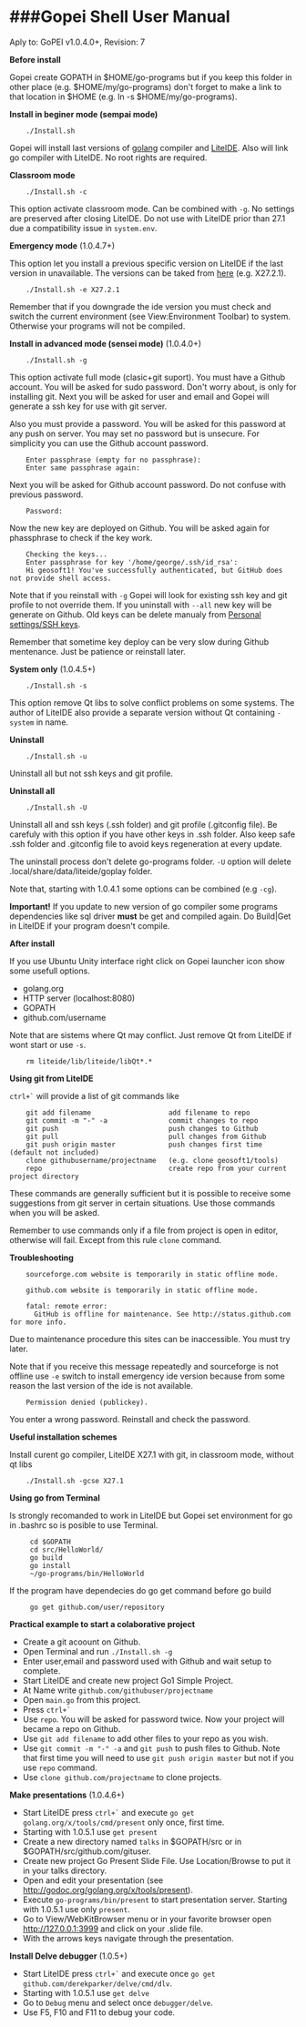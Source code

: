 ###Gopei Shell User Manual
====
Aply to: GoPEI v1.0.4.0+, Revision: 7

**Before install**

Gopei create GOPATH in $HOME/go-programs but if you keep this folder in other place (e.g. $HOME/my/go-programs) don't forget to make a link to that location in $HOME (e.g. ln -s $HOME/my/go-programs).

**Install in beginer mode (sempai mode)**

        ./Install.sh

Gopei will install last versions of [golang](http://golang.org) compiler and [LiteIDE](https://github.com/visualfc/liteide). Also will link go compiler with  LiteIDE. No root rights are required.

**Classroom mode**

        ./Install.sh -c

This option activate classroom mode. Can be combined with `` -g ``. No settings are preserved after closing LiteIDE. Do not use with LiteIDE prior than 27.1 due a compatibility issue in `` system.env ``.

**Emergency mode** (1.0.4.7+)

This option let you install a previous specific version on LiteIDE if the last version in unavailable. The versions can be taked from [here](http://sourceforge.net/projects/liteide/files/) (e.g. X27.2.1).

        ./Install.sh -e X27.2.1

Remember that if you downgrade the ide version you must check and switch the current environment (see View:Environment Toolbar) to system. Otherwise your programs will not be compiled.

**Install in advanced mode (sensei mode)** (1.0.4.0+)

        ./Install.sh -g

This option activate full mode (clasic+git suport). You must have a Github account.
You will be asked for sudo password. Don't worry about, is only for installing git.
Next you will be asked for user and email and Gopei will generate a ssh key for use with git server.

Also you must provide a password. You will be asked for this password at any push on server. You may set no password but is unsecure. For simplicity you can use the Github account password.

        Enter passphrase (empty for no passphrase): 
        Enter same passphrase again: 

Next you will be asked for Github account password. Do not confuse with previous password.

        Password:

Now the new key are deployed on Github. You will be asked again for phassphrase to check if the key work.

        Checking the keys...
        Enter passphrase for key '/home/george/.ssh/id_rsa': 
        Hi geosoft1! You've successfully authenticated, but GitHub does not provide shell access.

Note that if you reinstall with `` -g `` Gopei will look for existing ssh key and git profile to not override them.
If you uninstall with `` --all `` new key will be generate on Github. Old keys can be delete manualy from  [Personal settings/SSH keys](https://github.com/settings/ssh).

Remember that sometime key deploy can be very slow during Github mentenance. Just be patience or reinstall later.

**System only** (1.0.4.5+)

        ./Install.sh -s

This option remove Qt libs to solve conflict problems on some systems. The author of LiteIDE also provide a separate version without Qt containing `` -system `` in name.

**Uninstall**

        ./Install.sh -u

Uninstall all but not ssh keys and git profile.

**Uninstall all**

        ./Install.sh -U

Uninstall all and ssh keys (.ssh folder) and git profile (.gitconfig file). Be carefuly with this option if you have other keys in .ssh folder. Also keep safe .ssh folder and .gitconfig file to avoid keys regeneration at every update.

The uninstall process don't delete go-programs folder. `` -U `` option will delete .local/share/data/liteide/goplay folder.

Note that, starting with 1.0.4.1 some options can be combined (e.g `` -cg ``).

**Important!** If you update to new version of go compiler some programs dependencies like sql driver **must** be get and compiled again. Do Build|Get in LiteIDE if your program doesn't compile.

**After install**

If you use Ubuntu Unity interface right click on Gopei launcher icon show some usefull options.

* golang.org
* HTTP server (localhost:8080)
* GOPATH
* github.com/username

Note that are sistems where Qt may conflict. Just remove Qt from LiteIDE if wont start or use `` -s ``.

        rm liteide/lib/liteide/libQt*.*

**Using git from LiteIDE**

`` ctrl+` `` will provide a list of git commands like

        git add filename                   add filename to repo
        git commit -m "-" -a               commit changes to repo
        git push                           push changes to Github
        git pull                           pull changes from Github
        git push origin master             push changes first time (default not included)
        clone githubusername/projectname   (e.g. clone geosoft1/tools)
        repo                               create repo from your current project directory

These commands are generally sufficient but it is possible to receive some suggestions from git server in certain situations. Use those commands when you will be asked.

Remember to use commands only if a file from project is open in editor, otherwise will fail. Except from this rule `` clone `` command.

**Troubleshooting**

        sourceforge.com website is temporarily in static offline mode.

        github.com website is temporarily in static offline mode.

        fatal: remote error: 
          GitHub is offline for maintenance. See http://status.github.com for more info.

Due to maintenance procedure this sites can be inaccessible. You must try later.

Note that if you receive this message repeatedly and sourceforge is not offline use `` -e `` switch to install emergency ide version because from some reason the last version of the ide is not available.

        Permission denied (publickey).

You enter a wrong password. Reinstall and check the password.

**Useful installation schemes**

Install curent go compiler, LiteIDE X27.1 with git, in classroom mode, without qt libs

        ./Install.sh -gcse X27.1

**Using go from Terminal**

Is strongly recomanded to work in LiteIDE but Gopei set environment for go in .bashrc so is posible to use Terminal.

         cd $GOPATH
         cd src/HelloWorld/
         go build
         go install
         ~/go-programs/bin/HelloWorld

If the program have dependecies do go get command before go build

         go get github.com/user/repository

**Practical example to start a colaborative project**

* Create a git acoount on Github.
* Open Terminal and run `` ./Install.sh -g ``
* Enter user,email and password used with Github and wait setup to complete.
* Start LiteIDE and create new project Go1 Simple Project.
* At Name write `` github.com/githubuser/projectname ``
* Open `` main.go `` from this project.
* Press `` ctrl+` ``
* Use `` repo ``. You will be asked for password twice. Now your project will became a repo on Github.
* Use `` git add filename `` to add other files to your repo as you wish.
* Use `` git commit -m "-" -a `` and `` git push `` to push files to Github. Note that first time you will need to use `` git push origin master `` but not if you use `` repo `` command.
* Use `` clone github.com/projectname `` to clone projects.

**Make presentations** (1.0.4.6+)

* Start LiteIDE press `` ctrl+` `` and execute `` go get golang.org/x/tools/cmd/present `` only once, first time.
* Starting with 1.0.5.1 use `` get present ``
* Create a new directory named `` talks `` in $GOPATH/src or in $GOPATH/src/github.com/gituser.
* Create new project Go Present Slide File. Use Location/Browse to put it in your talks directory.
* Open and edit your presentation (see http://godoc.org/golang.org/x/tools/present).
* Execute `` go-programs/bin/present `` to start presentation server. Starting with 1.0.5.1 use only `` present ``.
* Go to View/WebKitBrowser menu or in your favorite browser open http://127.0.0.1:3999 and click on your .slide file.
* With the arrows keys navigate through the presentation.

**Install Delve debugger** (1.0.5+)

* Start LiteIDE press `` ctrl+` `` and execute once `` go get github.com/derekparker/delve/cmd/dlv ``.
* Starting with 1.0.5.1 use `` get delve ``
* Go to `` Debug `` menu and select once `` debugger/delve ``.
* Use F5, F10 and F11 to debug your code.
